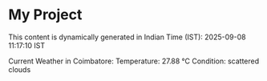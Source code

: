 # My Project

This content is dynamically generated in Indian Time (IST): 2025-09-08 11:17:10 IST


Current Weather in Coimbatore:
Temperature: 27.88 °C
Condition: scattered clouds
